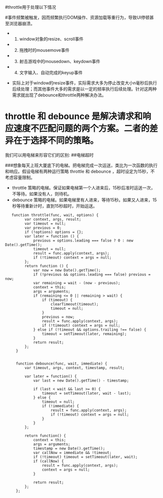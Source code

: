 #throttle用于处理以下情况

 #事件频繁被触发，因而频繁执行DOM操作、资源加载等重行为，导致UI停顿甚至浏览器崩溃。

 * 1. window对象的resize、scroll事件

 * 2. 拖拽时的mousemove事件

 * 3. 射击游戏中的mousedown、keydown事件

 * 4. 文字输入、自动完成的keyup事件

 * 实际上对于window的resize事件，实际需求大多为停止改变大小n毫秒后执行后续处理；而其他事件大多的需求是以一定的频率执行后续处理。针对这两种需求就出现了debounce和throttle两种解决办法。
 

# throttle 和 debounce 是解决请求和响应速度不匹配问题的两个方案。二者的差异在于选择不同的策略。

我们可以用电梯来形容它们的区别:
##电梯超时

###想象每天上班大厦底下的电梯。把电梯完成一次运送，类比为一次函数的执行和响应。假设电梯有两种运行策略 throttle 和 debounce ，超时设定为15秒，不考虑容量限制。

* throttle 策略的电梯。保证如果电梯第一个人进来后，15秒后准时运送一次，不等待。如果没有人，则待机。
* debounce 策略的电梯。如果电梯里有人进来，等待15秒。如果又人进来，15秒等待重新计时，直到15秒超时，开始运送。

```
   function throttle(func, wait, options) {
         var context, args, result;
         var timeout = null;
         var previous = 0;
         if (!options) options = {};
         var later = function () {
             previous = options.leading === false ? 0 : new Date().getTime();
             timeout = null;
             result = func.apply(context, args);
             if (!timeout) context = args = null;
         };
         return function () {
             var now = new Date().getTime();
             if (!previous && options.leading === false) previous = now;
             var remaining = wait - (now - previous);
             context = this;
             args = arguments;
             if (remaining <= 0 || remaining > wait) {
                 if (timeout) {
                     clearTimeout(timeout);
                     timeout = null;
                 }
                 previous = now;
                 result = func.apply(context, args);
                 if (!timeout) context = args = null;
             } else if (!timeout && options.trailing !== false) {
                 timeout = setTimeout(later, remaining);
             }
             return result;
         };
     }
 
 
     function debounce(func, wait, immediate) {
         var timeout, args, context, timestamp, result;
 
         var later = function() {
             var last = new Date().getTime() - timestamp;
 
             if (last < wait && last >= 0) {
                 timeout = setTimeout(later, wait - last);
             } else {
                 timeout = null;
                 if (!immediate) {
                     result = func.apply(context, args);
                     if (!timeout) context = args = null;
                 }
             }
         };
 
         return function() {
             context = this;
             args = arguments;
             timestamp = new Date().getTime();
             var callNow = immediate && !timeout;
             if (!timeout) timeout = setTimeout(later, wait);
             if (callNow) {
                 result = func.apply(context, args);
                 context = args = null;
             }
 
             return result;
         };
     };

```

